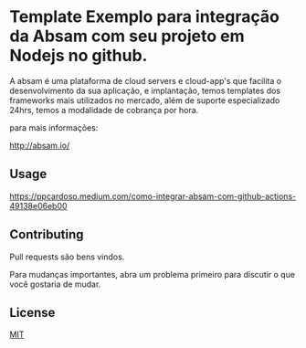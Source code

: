 # Template Exemplo para integração da Absam com seu projeto em Nodejs no github.

A absam é uma plataforma de cloud servers e cloud-app's que facilita o desenvolvimento da sua aplicação, e implantação, temos templates dos frameworks mais utilizados no mercado, além de suporte especializado 24hrs, temos a modalidade de cobrança por hora.

para mais informações:

http://absam.io/

## Usage

https://ppcardoso.medium.com/como-integrar-absam-com-github-actions-49138e06eb00


## Contributing
Pull requests são bens vindos.

Para mudanças importantes, abra um problema primeiro para discutir o que você gostaria de mudar.

## License
[MIT](https://choosealicense.com/licenses/mit/)